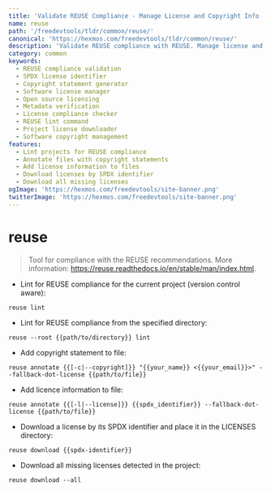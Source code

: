```yaml
---
title: 'Validate REUSE Compliance - Manage License and Copyright Info | Online Free DevTools by Hexmos'
name: reuse
path: '/freedevtools/tldr/common/reuse/'
canonical: 'https://hexmos.com/freedevtools/tldr/common/reuse/'
description: 'Validate REUSE compliance with REUSE. Manage license and copyright information efficiently for your projects. Free online tool, no registration required.'
category: common
keywords:
  - REUSE compliance validation
  - SPDX license identifier
  - Copyright statement generator
  - Software license manager
  - Open source licensing
  - Metadata verification
  - License compliance checker
  - REUSE lint command
  - Project license downloader
  - Software copyright management
features:
  - Lint projects for REUSE compliance
  - Annotate files with copyright statements
  - Add license information to files
  - Download licenses by SPDX identifier
  - Download all missing licenses
ogImage: 'https://hexmos.com/freedevtools/site-banner.png'
twitterImage: 'https://hexmos.com/freedevtools/site-banner.png'
---
```


# reuse

> Tool for compliance with the REUSE recommendations.
> More information: <https://reuse.readthedocs.io/en/stable/man/index.html>.

- Lint for REUSE compliance for the current project (version control aware):

`reuse lint`

- Lint for REUSE compliance from the specified directory:

`reuse --root {{path/to/directory}} lint`

- Add copyright statement to file:

`reuse annotate {{[-c|--copyright]}} "{{your_name}} <{{your_email}}>" --fallback-dot-license {{path/to/file}}`

- Add licence information to file:

`reuse annotate {{[-l|--license]}} {{spdx_identifier}} --fallback-dot-license {{path/to/file}}`

- Download a license by its SPDX identifier and place it in the LICENSES directory:

`reuse download {{spdx-identifier}}`

- Download all missing licenses detected in the project:

`reuse download --all`
